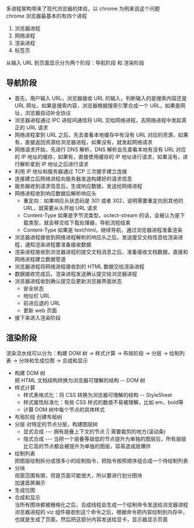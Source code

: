 多进程架构带来了现代浏览器的体验，以 chrome 为例来说这个问题  
chrome 浏览器最基本的有四个进程  
1. 浏览器进程
2. 网络进程
3. 渲染进程
4. 标签页

从输入 URL 到页面显示分为两个阶段：导航阶段 和 渲染阶段  
## 导航阶段  
- 首先，用户输入 URL，浏览器接收 URL 的输入，判断输入的是搜索内容还是 URL 网址，如果是搜索内容，浏览器根据搜索引擎合成一个 URL，如果是网址，浏览器自动补全协议  
- 浏览器进程通过 IPC 进程间通信将 URL 交给网络进程，去网络进程中发起真正的 URL 请求  
- 网络进程拿到 URL 之后，先去查看本地缓存中有没有 URL 对应的资源，如果有，直接返回资源给浏览器进程，如果没有，就发起网络请求
- 网络请求开始，先进行 DNS 解析，DNS 解析会先查看本地有没有 URL 对应的 IP 地址的缓存，如果有，直接使用缓存的 IP 地址进行请求，如果没有，进行解析拿到 IP 地址之后进行请求
- 利用 IP 地址和服务器通过 TCP 三次握手建立连接
- 连接建立后网络进程向服务器发送构建好的请求信息
- 服务器收到请求信息后，生成响应数据，发送给网络进程
- 网络进程收到响应数据后解析响应头  
  - 重定向：如果响应头状态码是 301 或者 302，说明需要重定向到其他的 URL，就需要从头开始 URL 请求  
  - Content-Type 如果是字节流类型，octect-stream 的话，会被认为是下载类型，就会移交给下载处理器，导航流程结束  
  - Content-Type 如果是 text/html，继续导航，通过浏览器进程准备渲染
- 浏览器进程接收到网络进程解析的响应头之后，发送提交文档信息给渲染进程，通知渲染进程要准备接收数据
- 渲染进程接收到浏览器进程的提交文档消息之后，准备接收文档数据，直接和网络进程建立数据管道
- 浏览器进程将网络进程接收到的 HTML 数据交给渲染进程
- 数据接收完成后，渲染进程发送确认提交给浏览器进程
- 浏览器进程收到确认提交后更新浏览器界面状态
  - 安全状态
  - 地址栏 URL
  - 前进后退的 URL
  - 更新 web 页面
- 接下来进入渲染阶段

## 渲染阶段  
渲染流水线可以分为：构建 DOM 树 -> 样式计算 -> 布局阶段 -> 分层 -> 绘制列表 -> 分块和生成位图 -> 合成和显示  
- 构建 DOM 树  
  把 HTML 文档结构转换为浏览器可理解的结构 -- DOM 树
- 样式计算  
  - 样式表格式化：将 CSS 转换为浏览器可理解的结构 -- StyleSheet  
  - 样式属性标准化：有些 CSS 样式的数值不易被理解，比如 em、bold等
  - 计算 DOM 树中每个节点的具体样式
- 布局阶段
  创建布局树
- 分层
  对特定的节点分层，构建图层树
  - 显式合成 --- 拥有层叠上下文的节点 || 需要裁剪的地方(滚动条)
  - 隐式合成 --- 当把一个层叠等级低的节点提升为单独的图层后，所有层级比它高的节点都会被提升为单独的图层，容易造成层爆炸
- 绘制列表  
  把图层绘制拆分成很多小的绘制指令，把指令按照顺序组合成一个待绘制列表
- 分块  
  视窗范围有限，但是页面可能很大，所以要进行划分图块  
  加速首屏展示
- 生成位图  
- 合成和显示  
  当所有图块都被栅格化之后，合成线程会生成一个绘制命令发送给浏览器进程  
  浏览器进程的 viz 组件接收到这个命令之后，根据命令把内容绘制到内存中，也就是生成了页面，然后把这部分内容发送给显卡，显示器显示页面